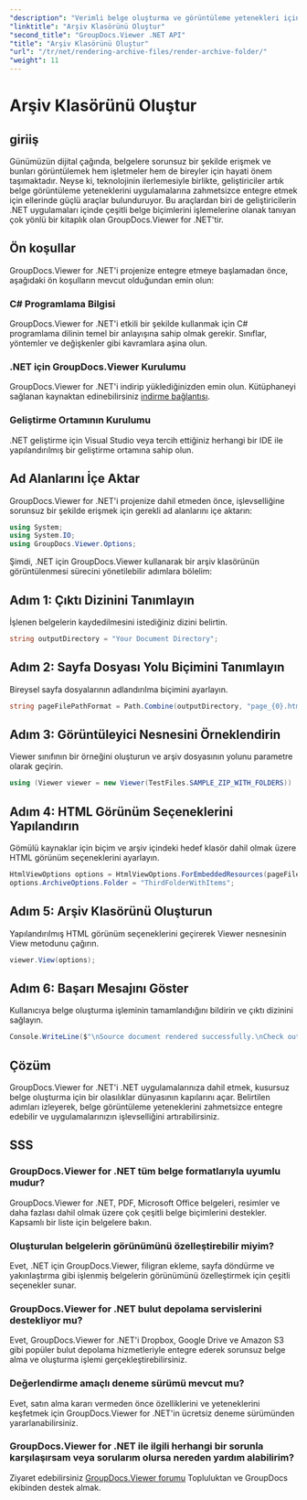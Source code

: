 ```yaml
---
"description": "Verimli belge oluşturma ve görüntüleme yetenekleri için GroupDocs.Viewer for .NET'i .NET uygulamalarınıza sorunsuz bir şekilde entegre edin."
"linktitle": "Arşiv Klasörünü Oluştur"
"second_title": "GroupDocs.Viewer .NET API"
"title": "Arşiv Klasörünü Oluştur"
"url": "/tr/net/rendering-archive-files/render-archive-folder/"
"weight": 11
---
```


# Arşiv Klasörünü Oluştur

## giriiş
Günümüzün dijital çağında, belgelere sorunsuz bir şekilde erişmek ve bunları görüntülemek hem işletmeler hem de bireyler için hayati önem taşımaktadır. Neyse ki, teknolojinin ilerlemesiyle birlikte, geliştiriciler artık belge görüntüleme yeteneklerini uygulamalarına zahmetsizce entegre etmek için ellerinde güçlü araçlar bulunduruyor. Bu araçlardan biri de geliştiricilerin .NET uygulamaları içinde çeşitli belge biçimlerini işlemelerine olanak tanıyan çok yönlü bir kitaplık olan GroupDocs.Viewer for .NET'tir.
## Ön koşullar
GroupDocs.Viewer for .NET'i projenize entegre etmeye başlamadan önce, aşağıdaki ön koşulların mevcut olduğundan emin olun:
### C# Programlama Bilgisi
GroupDocs.Viewer for .NET'i etkili bir şekilde kullanmak için C# programlama dilinin temel bir anlayışına sahip olmak gerekir. Sınıflar, yöntemler ve değişkenler gibi kavramlara aşina olun.
### .NET için GroupDocs.Viewer Kurulumu
GroupDocs.Viewer for .NET'i indirip yüklediğinizden emin olun. Kütüphaneyi sağlanan kaynaktan edinebilirsiniz [indirme bağlantısı](https://releases.groupdocs.com/viewer/net/).
### Geliştirme Ortamının Kurulumu
.NET geliştirme için Visual Studio veya tercih ettiğiniz herhangi bir IDE ile yapılandırılmış bir geliştirme ortamına sahip olun.

## Ad Alanlarını İçe Aktar
GroupDocs.Viewer for .NET'i projenize dahil etmeden önce, işlevselliğine sorunsuz bir şekilde erişmek için gerekli ad alanlarını içe aktarın:
```csharp
using System;
using System.IO;
using GroupDocs.Viewer.Options;
```

Şimdi, .NET için GroupDocs.Viewer kullanarak bir arşiv klasörünün görüntülenmesi sürecini yönetilebilir adımlara bölelim:
## Adım 1: Çıktı Dizinini Tanımlayın
İşlenen belgelerin kaydedilmesini istediğiniz dizini belirtin.
```csharp
string outputDirectory = "Your Document Directory";
```
## Adım 2: Sayfa Dosyası Yolu Biçimini Tanımlayın
Bireysel sayfa dosyalarının adlandırılma biçimini ayarlayın.
```csharp
string pageFilePathFormat = Path.Combine(outputDirectory, "page_{0}.html");
```
## Adım 3: Görüntüleyici Nesnesini Örneklendirin
Viewer sınıfının bir örneğini oluşturun ve arşiv dosyasının yolunu parametre olarak geçirin.
```csharp
using (Viewer viewer = new Viewer(TestFiles.SAMPLE_ZIP_WITH_FOLDERS))
```
## Adım 4: HTML Görünüm Seçeneklerini Yapılandırın
Gömülü kaynaklar için biçim ve arşiv içindeki hedef klasör dahil olmak üzere HTML görünüm seçeneklerini ayarlayın.
```csharp
HtmlViewOptions options = HtmlViewOptions.ForEmbeddedResources(pageFilePathFormat);
options.ArchiveOptions.Folder = "ThirdFolderWithItems";
```
## Adım 5: Arşiv Klasörünü Oluşturun
Yapılandırılmış HTML görünüm seçeneklerini geçirerek Viewer nesnesinin View metodunu çağırın.
```csharp
viewer.View(options);
```
## Adım 6: Başarı Mesajını Göster
Kullanıcıya belge oluşturma işleminin tamamlandığını bildirin ve çıktı dizinini sağlayın.
```csharp
Console.WriteLine($"\nSource document rendered successfully.\nCheck output in {outputDirectory}.");
```

## Çözüm
GroupDocs.Viewer for .NET'i .NET uygulamalarınıza dahil etmek, kusursuz belge oluşturma için bir olasılıklar dünyasının kapılarını açar. Belirtilen adımları izleyerek, belge görüntüleme yeteneklerini zahmetsizce entegre edebilir ve uygulamalarınızın işlevselliğini artırabilirsiniz.
## SSS
### GroupDocs.Viewer for .NET tüm belge formatlarıyla uyumlu mudur?
GroupDocs.Viewer for .NET, PDF, Microsoft Office belgeleri, resimler ve daha fazlası dahil olmak üzere çok çeşitli belge biçimlerini destekler. Kapsamlı bir liste için belgelere bakın.
### Oluşturulan belgelerin görünümünü özelleştirebilir miyim?
Evet, .NET için GroupDocs.Viewer, filigran ekleme, sayfa döndürme ve yakınlaştırma gibi işlenmiş belgelerin görünümünü özelleştirmek için çeşitli seçenekler sunar.
### GroupDocs.Viewer for .NET bulut depolama servislerini destekliyor mu?
Evet, GroupDocs.Viewer for .NET'i Dropbox, Google Drive ve Amazon S3 gibi popüler bulut depolama hizmetleriyle entegre ederek sorunsuz belge alma ve oluşturma işlemi gerçekleştirebilirsiniz.
### Değerlendirme amaçlı deneme sürümü mevcut mu?
Evet, satın alma kararı vermeden önce özelliklerini ve yeteneklerini keşfetmek için GroupDocs.Viewer for .NET'in ücretsiz deneme sürümünden yararlanabilirsiniz.
### GroupDocs.Viewer for .NET ile ilgili herhangi bir sorunla karşılaşırsam veya sorularım olursa nereden yardım alabilirim?
Ziyaret edebilirsiniz [GroupDocs.Viewer forumu](https://forum.groupdocs.com/c/viewer/9) Topluluktan ve GroupDocs ekibinden destek almak.